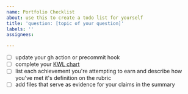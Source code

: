 ```yaml
---
name: Portfolio Checklist
about: use this to create a todo list for yourself 
title: 'question: [topic of your question]'
labels: ''
assignees: 

---
```



- [ ] update your gh action or precommit hook 
- [ ] complete your [KWL chart](https://rhodyprog4ds.github.io/BrownFall21/portfolio/intro_reflection.html#kwl) 
- [ ] list each achievement you're attempting to earn and describe how you've met it's definition on the rubric 
- [ ] add files that serve as evidence for your claims in the summary 
